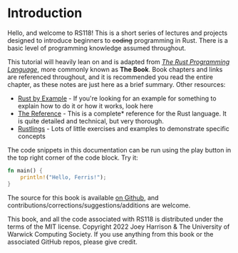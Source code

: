 # Introduction

Hello, and welcome to RS118! This is a short series of lectures and projects designed to introduce beginners to ~~coding~~ programming in Rust. There is a basic level of programming knowledge assumed throughout.

This tutorial will heavily lean on and is adapted from [_The Rust Programming Language_](https://doc.rust-lang.org/book/), more commonly known as **The Book**. Book chapters and links are referenced throughout, and it is recommended you read the entire chapter, as these notes are just here as a brief summary. Other resources:

- [Rust by Example](https://doc.rust-lang.org/rust-by-example/) - If you're looking for an example for something to explain how to do it or how it works, look here
- [The Reference](https://doc.rust-lang.org/stable/reference/) - This is a complete\* reference for the Rust language. It is quite detailed and technical, but very thorough.
- [Rustlings](https://github.com/rust-lang/rustlings) - Lots of little exercises and examples to demonstrate specific concepts

The code snippets in this documentation can be run using the play button in the top right corner of the code block. Try it:

```rust
fn main() {
    println!("Hello, Ferris!");
}
```

The source for this book is available [on Github](https://github.com/uwcs/rs118), and contributions/corrections/suggestions/additions are welcome.

This book, and all the code associated with RS118 is distributed under the terms of the MIT license. Copyright 2022 Joey Harrison & The University of Warwick Computing Society. If you use anything from this book or the associated GitHub repos, please give credit.
